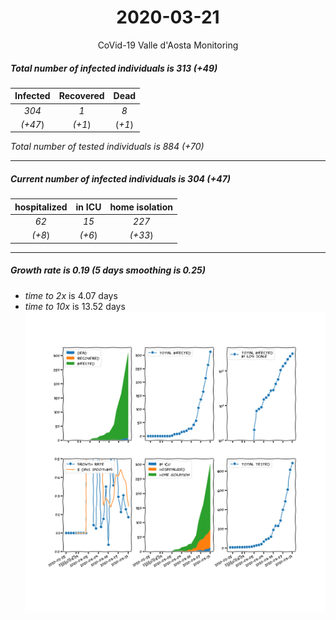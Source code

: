 <div align='center'>

# 2020-03-21
CoVid-19 Valle d'Aosta Monitoring
</div>

##### Total number of infected individuals is 313 (+49)
Infected | Recovered | Dead
:---: | :---: | :---:
*304* | *1* | *8*
*(+47*) | *(+1*) | (*+1*)

*Total number of tested individuals is 884 (+70)*
***
##### Current number of infected individuals is 304 (+47)
hospitalized | in ICU | home isolation
:---: | :---: | :---:
*62* |*15* |*227*
*(+8*) |*(+6*) |*(+33*)
***
##### Growth rate is 0.19 (5 days smoothing is 0.25)
- *time to 2x* is 4.07 days
- *time to 10x* is 13.52 days
![stats][stats]

[stats]: stats_Valled'Aosta.png
